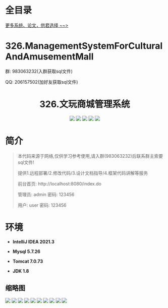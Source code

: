 # 全目录

[更多系统、论文，供君选择 ~~>](https://www.yuque.com/wisebit/blog)

# 326.ManagementSystemForCulturalAndAmusementMall

<p>群: 983063232(入群获取sql文件)</p>
<p>QQ: 206157502(加好友获取sql文件)</p>

<p><h1 align="center">326.文玩商城管理系统</h1></p>


<p align="center">
	<img src="https://img.shields.io/badge/jdk-1.8-orange.svg"/>
    <img src="https://img.shields.io/badge/spring-5.x-lightgrey.svg"/>
    <img src="https://img.shields.io/badge/springmvc-3.x-blue.svg"/>
    <img src="https://img.shields.io/badge/mybatis-5.x-yellow.svg"/>
    <img src="https://img.shields.io/badge/jsp-3.x-blue.svg"/>
</p>

# 简介

> 本代码来源于网络,仅供学习参考使用,请入群(983063232)后联系群主索要sql文件!
>
> 提供1.远程部署/2.修改代码/3.设计文档指导/4.框架代码讲解等服务
>
> 前台首页: http://localhost:8080/index.do
>
> 管理员: admin   密码: 123456
>
> 用户: user   密码: 123456
>

# 环境

- <b>IntelliJ IDEA 2021.3</b>

- <b>Mysql 5.7.26</b>

- <b>Tomcat 7.0.73</b>

- <b>JDK 1.8</b>




## 缩略图

![](https://bitwise.oss-cn-heyuan.aliyuncs.com/2024/9/10/cc5fdfda-d1a4-40f7-b629-8750b4184673.png)
![](https://bitwise.oss-cn-heyuan.aliyuncs.com/2024/9/10/9a8d5663-0a63-4576-8219-9d84464f77cb.png)
![](https://bitwise.oss-cn-heyuan.aliyuncs.com/2024/9/10/73e47cbb-c4cf-4461-97e4-2a28672fba7d.png)
![](https://bitwise.oss-cn-heyuan.aliyuncs.com/2024/9/10/aadb42b1-792e-4275-aaf9-a3f8b1fafd27.png)
![](https://bitwise.oss-cn-heyuan.aliyuncs.com/2024/9/10/3dec13ca-7836-41c4-9d79-9b6334970604.png)
![](https://bitwise.oss-cn-heyuan.aliyuncs.com/2024/9/10/9759da92-f9d3-450c-a429-9ea26182e8ca.png)
![](https://bitwise.oss-cn-heyuan.aliyuncs.com/2024/9/10/7b7f20be-2df2-4952-984f-8a01a42f3236.png)
![](https://bitwise.oss-cn-heyuan.aliyuncs.com/2024/9/10/fab38b76-012c-4197-afa4-196d3dece2b2.png)
![](https://bitwise.oss-cn-heyuan.aliyuncs.com/2024/9/10/b1f640ff-c2d6-4e39-b497-942c3520876d.png)
![](https://bitwise.oss-cn-heyuan.aliyuncs.com/2024/9/10/3a332ad3-e50d-419f-8ae8-485eaf655290.png)




